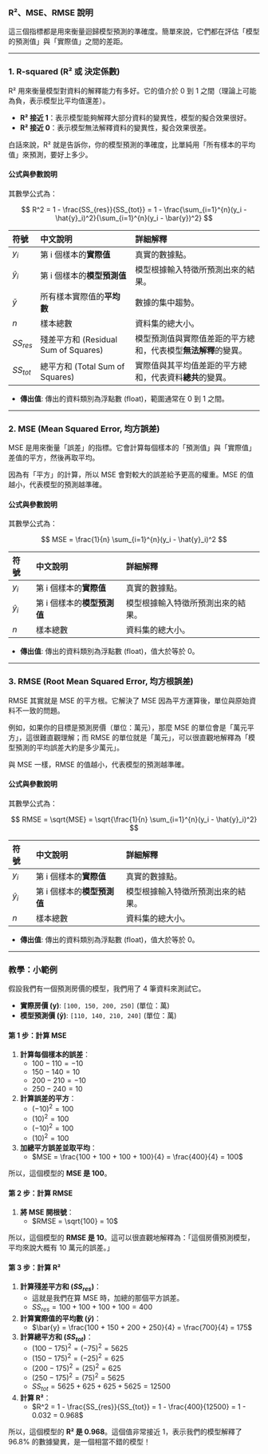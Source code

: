 ### R²、MSE、RMSE 說明

這三個指標都是用來衡量迴歸模型預測的準確度。簡單來說，它們都在評估「模型的預測值」與「實際值」之間的差距。

---

### 1. R-squared (R² 或 決定係數)

R² 用來衡量模型對資料的解釋能力有多好。它的值介於 0 到 1 之間（理論上可能為負，表示模型比平均值還差）。

* **R² 接近 1**：表示模型能夠解釋大部分資料的變異性，模型的擬合效果很好。
* **R² 接近 0**：表示模型無法解釋資料的變異性，擬合效果很差。

白話來說，R² 就是告訴你，你的模型預測的準確度，比單純用「所有樣本的平均值」來預測，要好上多少。

#### 公式與參數說明

其數學公式為：

$$
R^2 = 1 - \frac{SS_{res}}{SS_{tot}} = 1 - \frac{\sum_{i=1}^{n}(y_i - \hat{y}_i)^2}{\sum_{i=1}^{n}(y_i - \bar{y})^2}
$$

| 符號 | 中文說明 | 詳細解釋 |
| :--- | :--- | :--- |
| $y_i$ | 第 i 個樣本的**實際值** | 真實的數據點。 |
| $\hat{y}_i$ | 第 i 個樣本的**模型預測值** | 模型根據輸入特徵所預測出來的結果。 |
| $\bar{y}$ | 所有樣本實際值的**平均數** | 數據的集中趨勢。 |
| $n$ | 樣本總數 | 資料集的總大小。 |
| $SS_{res}$ | 殘差平方和 (Residual Sum of Squares) | 模型預測值與實際值差距的平方總和，代表模型**無法解釋**的變異。 |
| $SS_{tot}$ | 總平方和 (Total Sum of Squares) | 實際值與其平均值差距的平方總和，代表資料**總共**的變異。 |

* **傳出值**: 傳出的資料類別為浮點數 (float)，範圍通常在 0 到 1 之間。

---

### 2. MSE (Mean Squared Error, 均方誤差)

MSE 是用來衡量「誤差」的指標。它會計算每個樣本的「預測值」與「實際值」差值的平方，然後再取平均。

因為有「平方」的計算，所以 MSE 會對較大的誤差給予更高的權重。MSE 的值越小，代表模型的預測越準確。

#### 公式與參數說明

其數學公式為：

$$
MSE = \frac{1}{n} \sum_{i=1}^{n}(y_i - \hat{y}_i)^2
$$

| 符號 | 中文說明 | 詳細解釋 |
| :--- | :--- | :--- |
| $y_i$ | 第 i 個樣本的**實際值** | 真實的數據點。 |
| $\hat{y}_i$ | 第 i 個樣本的**模型預測值** | 模型根據輸入特徵所預測出來的結果。 |
| $n$ | 樣本總數 | 資料集的總大小。 |

* **傳出值**: 傳出的資料類別為浮點數 (float)，值大於等於 0。

---

### 3. RMSE (Root Mean Squared Error, 均方根誤差)

RMSE 其實就是 MSE 的平方根。它解決了 MSE 因為平方運算後，單位與原始資料不一致的問題。

例如，如果你的目標是預測房價（單位：萬元），那麼 MSE 的單位會是「萬元平方」，這很難直觀理解；而 RMSE 的單位就是「萬元」，可以很直觀地解釋為「模型預測的平均誤差大約是多少萬元」。

與 MSE 一樣，RMSE 的值越小，代表模型的預測越準確。

#### 公式與參數說明

其數學公式為：

$$
RMSE = \sqrt{MSE} = \sqrt{\frac{1}{n} \sum_{i=1}^{n}(y_i - \hat{y}_i)^2}
$$

| 符號 | 中文說明 | 詳細解釋 |
| :--- | :--- | :--- |
| $y_i$ | 第 i 個樣本的**實際值** | 真實的數據點。 |
| $\hat{y}_i$ | 第 i 個樣本的**模型預測值** | 模型根據輸入特徵所預測出來的結果。 |
| $n$ | 樣本總數 | 資料集的總大小。 |

* **傳出值**: 傳出的資料類別為浮點數 (float)，值大於等於 0。

---

### 教學：小範例

假設我們有一個預測房價的模型，我們用了 4 筆資料來測試它。

* **實際房價 (y)**: `[100, 150, 200, 250]` (單位：萬)
* **模型預測價 (ŷ)**: `[110, 140, 210, 240]` (單位：萬)

#### 第 1 步：計算 MSE

1.  **計算每個樣本的誤差**：
    * $100 - 110 = -10$
    * $150 - 140 = 10$
    * $200 - 210 = -10$
    * $250 - 240 = 10$
2.  **計算誤差的平方**：
    * $(-10)^2 = 100$
    * $(10)^2 = 100$
    * $(-10)^2 = 100$
    * $(10)^2 = 100$
3.  **加總平方誤差並取平均**：
    * $MSE = \frac{100 + 100 + 100 + 100}{4} = \frac{400}{4} = 100$

所以，這個模型的 **MSE 是 100**。

#### 第 2 步：計算 RMSE

1.  **將 MSE 開根號**：
    * $RMSE = \sqrt{100} = 10$

所以，這個模型的 **RMSE 是 10**。這可以很直觀地解釋為：「這個房價預測模型，平均來說大概有 10 萬元的誤差。」

#### 第 3 步：計算 R²

1.  **計算殘差平方和 ($SS_{res}$)**：
    * 這就是我們在算 MSE 時，加總的那個平方誤差。
    * $SS_{res} = 100 + 100 + 100 + 100 = 400$
2.  **計算實際值的平均數 ($\bar{y}$)**：
    * $\bar{y} = \frac{100 + 150 + 200 + 250}{4} = \frac{700}{4} = 175$
3.  **計算總平方和 ($SS_{tot}$)**：
    * $(100 - 175)^2 = (-75)^2 = 5625$
    * $(150 - 175)^2 = (-25)^2 = 625$
    * $(200 - 175)^2 = (25)^2 = 625$
    * $(250 - 175)^2 = (75)^2 = 5625$
    * $SS_{tot} = 5625 + 625 + 625 + 5625 = 12500$
4.  **計算 R²**：
    * $R^2 = 1 - \frac{SS_{res}}{SS_{tot}} = 1 - \frac{400}{12500} = 1 - 0.032 = 0.968$

所以，這個模型的 **R² 是 0.968**。這個值非常接近 1，表示我們的模型解釋了 96.8% 的數據變異，是一個相當不錯的模型！